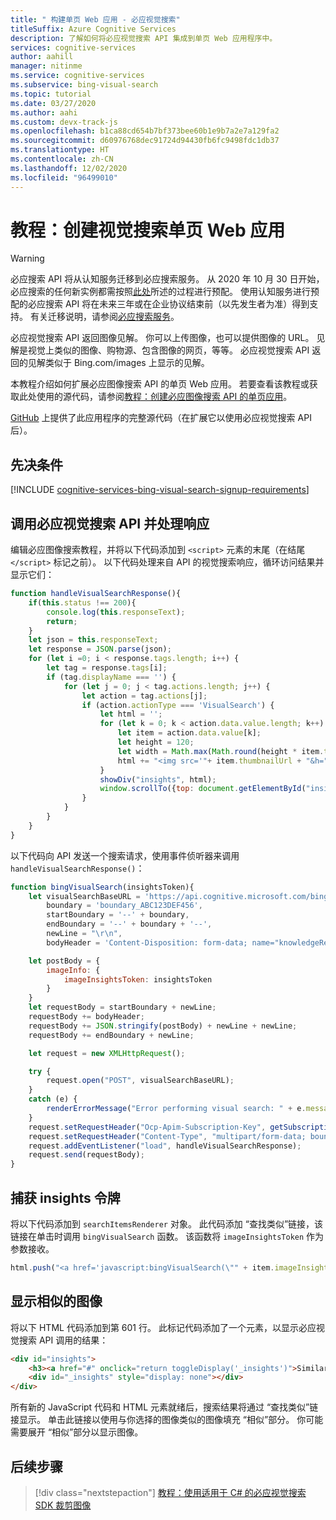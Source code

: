 ```yaml
---
title: " 构建单页 Web 应用 - 必应视觉搜索"
titleSuffix: Azure Cognitive Services
description: 了解如何将必应视觉搜索 API 集成到单页 Web 应用程序中。
services: cognitive-services
author: aahill
manager: nitinme
ms.service: cognitive-services
ms.subservice: bing-visual-search
ms.topic: tutorial
ms.date: 03/27/2020
ms.author: aahi
ms.custom: devx-track-js
ms.openlocfilehash: b1ca88cd654b7bf373bee60b1e9b7a2e7a129fa2
ms.sourcegitcommit: d60976768dec91724d94430fb6fc9498fdc1db37
ms.translationtype: HT
ms.contentlocale: zh-CN
ms.lasthandoff: 12/02/2020
ms.locfileid: "96499010"
---
```

# <a name="tutorial-create-a-visual-search-single-page-web-app"></a>教程：创建视觉搜索单页 Web 应用

> [!WARNING]
> 必应搜索 API 将从认知服务迁移到必应搜索服务。 从 2020 年 10 月 30 日开始，必应搜索的任何新实例都需按照[此处](/bing/search-apis/bing-web-search/create-bing-search-service-resource)所述的过程进行预配。
> 使用认知服务进行预配的必应搜索 API 将在未来三年或在企业协议结束前（以先发生者为准）得到支持。
> 有关迁移说明，请参阅[必应搜索服务](/bing/search-apis/bing-web-search/create-bing-search-service-resource)。

必应视觉搜索 API 返回图像见解。 你可以上传图像，也可以提供图像的 URL。 见解是视觉上类似的图像、购物源、包含图像的网页，等等。 必应视觉搜索 API 返回的见解类似于 Bing.com/images 上显示的见解。

本教程介绍如何扩展必应图像搜索 API 的单页 Web 应用。 若要查看该教程或获取此处使用的源代码，请参阅[教程：创建必应图像搜索 API 的单页应用](../Bing-Image-Search/tutorial-bing-image-search-single-page-app.md)。

[GitHub](https://github.com/Azure-Samples/cognitive-services-REST-api-samples/blob/master/Tutorials/Bing-Visual-Search/BingVisualSearchApp.html) 上提供了此应用程序的完整源代码（在扩展它以使用必应视觉搜索 API 后）。

## <a name="prerequisites"></a>先决条件

[!INCLUDE [cognitive-services-bing-visual-search-signup-requirements](../../../includes/cognitive-services-bing-visual-search-signup-requirements.md)]

## <a name="call-the-bing-visual-search-api-and-handle-the-response"></a>调用必应视觉搜索 API 并处理响应

编辑必应图像搜索教程，并将以下代码添加到 `<script>` 元素的末尾（在结尾 `</script>` 标记之前）。 以下代码处理来自 API 的视觉搜索响应，循环访问结果并显示它们：

``` javascript
function handleVisualSearchResponse(){
    if(this.status !== 200){
        console.log(this.responseText);
        return;
    }
    let json = this.responseText;
    let response = JSON.parse(json);
    for (let i =0; i < response.tags.length; i++) {
        let tag = response.tags[i];
        if (tag.displayName === '') {
            for (let j = 0; j < tag.actions.length; j++) {
                let action = tag.actions[j];
                if (action.actionType === 'VisualSearch') {
                    let html = '';
                    for (let k = 0; k < action.data.value.length; k++) {
                        let item = action.data.value[k];
                        let height = 120;
                        let width = Math.max(Math.round(height * item.thumbnail.width / item.thumbnail.height), 120);
                        html += "<img src='"+ item.thumbnailUrl + "&h=" + height + "&w=" + width + "' height=" + height + " width=" + width + "'>";
                    }
                    showDiv("insights", html);
                    window.scrollTo({top: document.getElementById("insights").getBoundingClientRect().top, behavior: "smooth"});
                }
            }
        }
    }
}
```

以下代码向 API 发送一个搜索请求，使用事件侦听器来调用 `handleVisualSearchResponse()`：

```javascript
function bingVisualSearch(insightsToken){
    let visualSearchBaseURL = 'https://api.cognitive.microsoft.com/bing/v7.0/images/visualsearch',
        boundary = 'boundary_ABC123DEF456',
        startBoundary = '--' + boundary,
        endBoundary = '--' + boundary + '--',
        newLine = "\r\n",
        bodyHeader = 'Content-Disposition: form-data; name="knowledgeRequest"' + newLine + newLine;

    let postBody = {
        imageInfo: {
            imageInsightsToken: insightsToken
        }
    }
    let requestBody = startBoundary + newLine;
    requestBody += bodyHeader;
    requestBody += JSON.stringify(postBody) + newLine + newLine;
    requestBody += endBoundary + newLine;

    let request = new XMLHttpRequest();

    try {
        request.open("POST", visualSearchBaseURL);
    } 
    catch (e) {
        renderErrorMessage("Error performing visual search: " + e.message);
    }
    request.setRequestHeader("Ocp-Apim-Subscription-Key", getSubscriptionKey());
    request.setRequestHeader("Content-Type", "multipart/form-data; boundary=" + boundary);
    request.addEventListener("load", handleVisualSearchResponse);
    request.send(requestBody);
}
```

## <a name="capture-insights-token"></a>捕获 insights 令牌

将以下代码添加到 `searchItemsRenderer` 对象。 此代码添加  “查找类似”链接，该链接在单击时调用 `bingVisualSearch` 函数。 该函数将 `imageInsightsToken` 作为参数接收。

``` javascript
html.push("<a href='javascript:bingVisualSearch(\"" + item.imageInsightsToken + "\");'>find similar</a><br>");
```

## <a name="display-similar-images"></a>显示相似的图像

将以下 HTML 代码添加到第 601 行。 此标记代码添加了一个元素，以显示必应视觉搜索 API 调用的结果：

``` html
<div id="insights">
    <h3><a href="#" onclick="return toggleDisplay('_insights')">Similar</a></h3>
    <div id="_insights" style="display: none"></div>
</div>
```

所有新的 JavaScript 代码和 HTML 元素就绪后，搜索结果将通过  “查找类似”链接显示。 单击此链接以使用与你选择的图像类似的图像填充  “相似”部分。 你可能需要展开  “相似”部分以显示图像。

## <a name="next-steps"></a>后续步骤

> [!div class="nextstepaction"]
> [教程：使用适用于 C# 的必应视觉搜索 SDK 裁剪图像](tutorial-visual-search-crop-area-results.md)